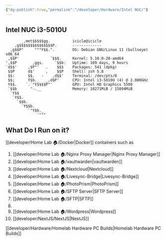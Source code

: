 ```yaml
---
{"dg-publish":true,"permalink":"/developer/Hardware/Intel NUC/"}
---
```



## Intel NUC i3-5010U

```shell
       _,met$$$$$gg.          icicle@icicle 
    ,g$$$$$$$$$$$$$$$P.       ------------- 
  ,g$$P"     """Y$$.".        OS: Debian GNU/Linux 11 (bullseye) x86_64 
 ,$$P'              `$$$.     Kernel: 5.10.0-20-amd64 
',$$P       ,ggs.     `$$b:   Uptime: 169 days, 9 hours 
`d$$'     ,$P"'   .    $$$    Packages: 541 (dpkg) 
 $$P      d$'     ,    $$P    Shell: zsh 5.8 
 $$:      $$.   -    ,d$$'    Terminal: /dev/pts/0 
 $$;      Y$b._   _,d$P'      CPU: Intel i3-5010U (4) @ 2.000GHz 
 Y$$.    `.`"Y$$$$P"'         GPU: Intel HD Graphics 5500 
 `$$b      "-.__              Memory: 10271MiB / 15894MiB 
  `Y$$
   `Y$$.                                              
     `$$b.                                            
       `Y$$b.
          `"Y$b._
              `"""

```

## What Do I Run on it?
[[developer/Home Lab 🏠/Docker\|Docker]] containers such as
1. [[developer/Home Lab 🏠/Nginx Proxy Manager\|Nginx Proxy Manager]]
2. [[developer/Home Lab 🏠/vaultwarden\|vaultwarden]]
5. [[developer/Home Lab 🏠/Nextcloud\|Nextcloud]]
3. [[developer/Home Lab 🏠/Livesync-Bridge\|Livesync-Bridge]]
4. [[developer/Home Lab 🏠/PhotoPrism\|PhotoPrism]]
6. [[developer/Home Lab 🏠/SFTP Server\|SFTP Server]]
7. [[developer/Home Lab 🏠/SFTP\|SFTP]]
8. 
9. [[developer/Home Lab 🏠/Wordpress\|Wordpress]]
10. [[developer/NextJS/NextJS\|NextJS]]

[[developer/Hardware/Homelab Hardware PC Builds\|Homelab Hardware PC Builds]]